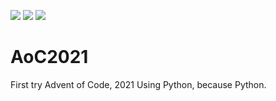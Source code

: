 ![](https://img.shields.io/badge/day%20📅-25-blue) ![](https://img.shields.io/badge/days%20completed-7-red) ![](https://img.shields.io/badge/stars%20⭐-15-yellow)
# AoC2021
First try Advent of Code, 2021
Using Python, because Python.

